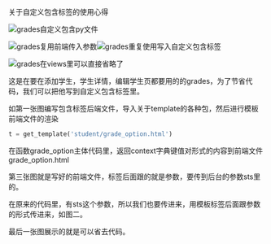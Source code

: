 关于自定义包含标签的使用心得

![grades自定义包含py文件](F:\笔记\笔记\框架笔记\grades自定义包含py文件.png)

![grades复用前端传入参数](F:\笔记\笔记\框架笔记\grades复用前端传入参数.png)![grades重复使用写入自定义包含标签](F:\笔记\笔记\框架笔记\grades重复使用写入自定义包含标签.png)

![grades在views里可以直接省略了](F:\笔记\笔记\框架笔记\grades在views里可以直接省略了.png)

  这是在要在添加学生，学生详情，编辑学生页都要用的的grades，为了节省代码，我们可以把他写到自定义包含标签里。

  如第一张图编写包含标签后端文件，导入关于template的各种包，然后进行模板前端文件的渲染

```Python
t = get_template('student/grade_option.html')
```

  在函数grade_option主体代码里，返回context字典键值对形式的内容到前端文件grade_option.html

第三张图就是写好的前端文件，标签后面跟的就是参数，要传到后台的参数sts里的。

在原来的代码里，有sts这个参数，所以我们也要传进来，用模板标签后面跟参数的形式传进来，如图二。

最后一张图展示的就是可以省去代码。

